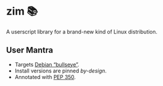 <!-- This Source Code Form is subject to the terms of the Mozilla Public
   - License, v. 2.0. If a copy of the MPL was not distributed with this
   - file, You can obtain one at https://mozilla.org/MPL/2.0/. -->

# zim 📚
A userscript library for a brand-new kind of Linux distribution.

## User Mantra
- Targets [Debian “bullseye”](https://www.debian.org/releases/bullseye/).
- Install versions are pinned *by-design*.
- Annotated with [PEP 350](https://peps.python.org/pep-0350/).
